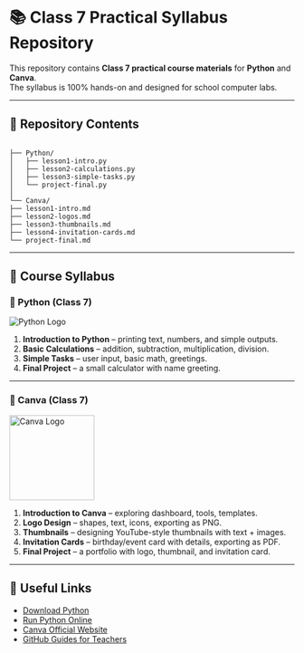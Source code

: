 # 📚 Class 7 Practical Syllabus Repository

This repository contains **Class 7 practical course materials** for **Python** and **Canva**.  
The syllabus is 100% hands-on and designed for school computer labs.  

---

## 📂 Repository Contents
```

├── Python/
│   ├── lesson1-intro.py
│   ├── lesson2-calculations.py
│   ├── lesson3-simple-tasks.py
│   └── project-final.py
│
└── Canva/
├── lesson1-intro.md
├── lesson2-logos.md
├── lesson3-thumbnails.md
├── lesson4-invitation-cards.md
└── project-final.md

```

---

## 🎯 Course Syllabus

### 🔹 Python (Class 7)
![Python Logo](https://www.python.org/static/community_logos/python-logo.png)

1. **Introduction to Python** – printing text, numbers, and simple outputs.  
2. **Basic Calculations** – addition, subtraction, multiplication, division.  
3. **Simple Tasks** – user input, basic math, greetings.  
4. **Final Project** – a small calculator with name greeting.  

---

### 🔹 Canva (Class 7)
<img src="https://brandeps.com/logo-download/C/Canva-logo-02.png" alt="Canva Logo" width="150"/>

1. **Introduction to Canva** – exploring dashboard, tools, templates.  
2. **Logo Design** – shapes, text, icons, exporting as PNG.  
3. **Thumbnails** – designing YouTube-style thumbnails with text + images.  
4. **Invitation Cards** – birthday/event card with details, exporting as PDF.  
5. **Final Project** – a portfolio with logo, thumbnail, and invitation card.  

---

## 🔗 Useful Links

* [Download Python](https://www.python.org/downloads/)  
* [Run Python Online](https://www.programiz.com/python-programming/online-compiler/)  
* [Canva Official Website](https://www.canva.com/)  
* [GitHub Guides for Teachers](https://docs.github.com/en/education)  
```